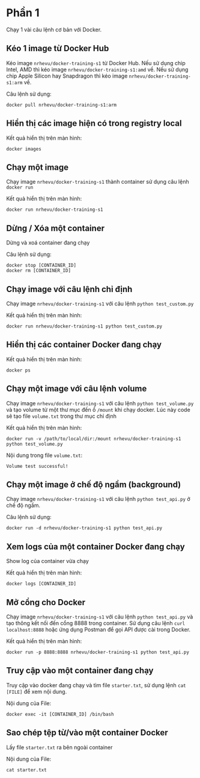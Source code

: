 # Phần 1
Chạy 1 vài câu lệnh cơ bản với Docker.

## Kéo 1 image từ Docker Hub
Kéo image `nrhevu/docker-training-s1` từ Docker Hub. Nếu sử dụng chip Intel, AMD thì kéo image `nrhevu/docker-training-s1:amd` về. Nếu sử dụng chip Apple Silicon hay Snapdragon thì kéo image `nrhevu/docker-training-s1:arm` về.

Câu lệnh sử dụng:
```
docker pull nrhevu/docker-training-s1:arm
```

## Hiển thị các image hiện có trong registry local
Kết quả hiển thị trên màn hình:
```
docker images
```

## Chạy một image
Chạy image `nrhevu/docker-training-s1` thành container sử dụng câu lệnh `docker run`

Kết quả hiển thị trên màn hình:
```
docker run nrhevu/docker-training-s1
```

## Dừng / Xóa một container
Dừng và xoá container đang chạy

Câu lệnh sử dụng:
```
docker stop [CONTAINER_ID]
docker rm [CONTAINER_ID]
```

## Chạy image với câu lệnh chỉ định
Chạy image `nrhevu/docker-training-s1` với câu lệnh `python test_custom.py`

Kết quả hiển thị trên màn hình:
```
docker run nrhevu/docker-training-s1 python test_custom.py
```

## Hiển thị các container Docker đang chạy
Kết quả hiển thị trên màn hình:
```
docker ps
```

## Chạy một image với câu lệnh volume
Chạy image `nrhevu/docker-training-s1` với câu lệnh `python test_volume.py` và tạo volume từ một thư mục đến ổ `/mount` khi chạy docker. Lúc này code sẽ tạo file `volume.txt` trong thư mục chỉ định

Kết quả hiển thị trên màn hình:
```
docker run -v /path/to/local/dir:/mount nrhevu/docker-training-s1 python test_volume.py
```
Nội dung trong file `volume.txt`:
```
Volume test successful!
```


## Chạy một image ở chế độ ngầm (background)
Chạy image `nrhevu/docker-training-s1` với câu lệnh `python test_api.py` ở chế độ ngầm.

Câu lệnh sử dụng:
```
docker run -d nrhevu/docker-training-s1 python test_api.py
```

## Xem logs của một container Docker đang chạy
Show log của container vừa chạy

Kết quả hiển thị trên màn hình:
```
docker logs [CONTAINER_ID]
```

## Mở cổng cho Docker
Chạy image `nrhevu/docker-training-s1` với câu lệnh `python test_api.py` và tạo thông kết nối đến cổng 8888 trong container. Sử dụng câu lệnh `curl localhost:8888` hoặc ứng dụng Postman để gọi API được cài trong Docker.


Kết quả hiển thị trên màn hình:
```
docker run -p 8888:8888 nrhevu/docker-training-s1 python test_api.py
```


## Truy cập vào một container đang chạy
Truy cập vào docker đang chạy và tìm file `starter.txt`, sử dụng lệnh `cat [FILE]` để xem nội dung.

Nội dung của File: 
```
docker exec -it [CONTAINER_ID] /bin/bash
```

## Sao chép tệp từ/vào một container Docker
Lấy file `starter.txt` ra bên ngoài container

Nội dung của File: 
```
cat starter.txt
```
